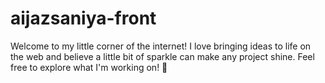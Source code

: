 # aijazsaniya-front
Welcome to my little corner of the internet! I love bringing ideas to life on the web and believe a little bit of sparkle can make any project shine. Feel free to explore what I'm working on! 💖

